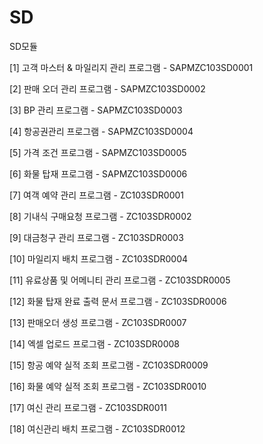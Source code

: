 # SD
SD모듈

[1] 고객 마스터 & 마일리지 관리 프로그램 - SAPMZC103SD0001

[2] 판매 오더 관리 프로그램 - SAPMZC103SD0002

[3] BP 관리 프로그램 - SAPMZC103SD0003

[4] 항공권관리 프로그램 - SAPMZC103SD0004

[5] 가격 조건 프로그램 - SAPMZC103SD0005

[6] 화물 탑재 프로그램 - SAPMZC103SD0006

[7] 여객 예약 관리 프로그램 - ZC103SDR0001

[8] 기내식 구매요청 프로그램 - ZC103SDR0002

[9] 대금청구 관리 프로그램 - ZC103SDR0003

[10] 마일리지 배치 프로그램 - ZC103SDR0004

[11] 유료상품 및 어메니티 관리 프로그램 - ZC103SDR0005

[12] 화물 탑재 완료 출력 문서 프로그램 - ZC103SDR0006

[13] 판매오더 생성 프로그램 - ZC103SDR0007

[14] 엑셀 업로드 프로그램 - ZC103SDR0008

[15] 항공 예약 실적 조회 프로그램 - ZC103SDR0009

[16] 화물 예약 실적 조회 프로그램 - ZC103SDR0010

[17] 여신 관리 프로그램 - ZC103SDR0011

[18] 여신관리 배치 프로그램 - ZC103SDR0012

